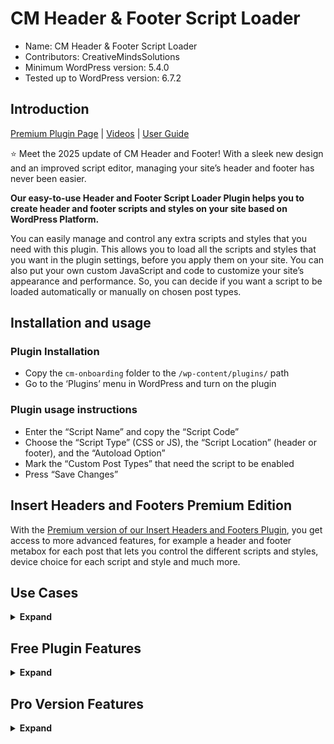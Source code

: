 # CM Header & Footer Script Loader

* Name: CM Header & Footer Script Loader
* Contributors: CreativeMindsSolutions
* Minimum WordPress version: 5.4.0
* Tested up to WordPress version: 6.7.2

## Introduction

[Premium Plugin Page](https://www.cminds.com/wordpress-plugins-library/wordpress-header-and-footer-script-loader-plugin/) | [Videos](https://www.videolessonsplugin.com/video-lesson/lesson/header-footer-script-loader-plugin/)  | [User Guide](https://creativeminds.helpscoutdocs.com/category/452-header-and-footer-script-loader) 

⭐ Meet the 2025 update of CM Header and Footer! With a sleek new design and an improved script editor, managing your site’s header and footer has never been easier.

**Our easy-to-use Header and Footer Script Loader Plugin helps you to create header and footer scripts and styles on your site based on WordPress Platform.**

You can easily manage and control any extra scripts and styles that you need with this plugin. This allows you to load all the scripts and styles that you want in the plugin settings, before you apply them on your site. You can also put your own custom JavaScript and code to customize your site’s appearance and performance. So, you can decide if you want a script to be loaded automatically or manually on chosen post types.

## Installation and usage

### Plugin Installation

* Copy the `cm-onboarding` folder to the `/wp-content/plugins/` path
* Go to the ‘Plugins’ menu in WordPress and turn on the plugin

### Plugin usage instructions

* Enter the “Script Name” and copy the “Script Code”
* Choose the “Script Type” (CSS or JS), the “Script Location” (header or footer), and the “Autoload Option”
* Mark the “Custom Post Types” that need the script to be enabled
* Press “Save Changes”

## Insert Headers and Footers Premium Edition

With the [Premium version of our Insert Headers and Footers Plugin](https://www.cminds.com/wordpress-plugins-library/wordpress-header-and-footer-script-loader-plugin/), you get access to more advanced features, for example a header and footer metabox for each post that lets you control the different scripts and styles, device choice for each script and style and much more.

## Use Cases 

<details><summary> <b>Expand</b> </summary>

* **Change Site Scripts** – Easily change or update different scripts and styles on your WordPress site
* **Loading Per Post Option** – Choose which scripts and styles to load on certain posts or custom post types
* **Lower Script Load** – Decrease the number of scripts loaded on the site
* **Script for Certain Posts or URL Pattern** (premium plugin) – Choose which scripts to load on a certain URL or URL pattern
* **Script for Different Devices** (premium plugin) – Load script on a Mobile or Desktop or both

</details>

## Free Plugin Features

<details><summary> <b>Expand</b> </summary>

* Change as many JS scripts and CSS styles as you need
* Choose what scripts will be loaded on header or footer
* Define scripts to load on all posts and pages
* Define scripts to load on specific posts or pages

</details>

## Pro Version Features

<details><summary> <b>Expand</b> </summary>

> [Pro Version Detailed Features List](https://www.cminds.com/wordpress-plugins-library/wordpress-header-and-footer-script-loader-plugin/)

* Add JS, CSS, PHP and HTML scripts.
* Choose where to load scripts: in header, footer, after opening body tag, before or after content.
* Load scripts on standard and custom posts.
* Load scripts on selected posts and pages.
* Load scripts in chosen post categories.
* Load scripts in chosen post tags.
* Load scripts for specific URLs.
* Load scripts by device type: desktop, mobile or both.
* Override script loading for each post.
* Define script launch by adding timeframe.
* Add titles and notes to scripts.

</details>
